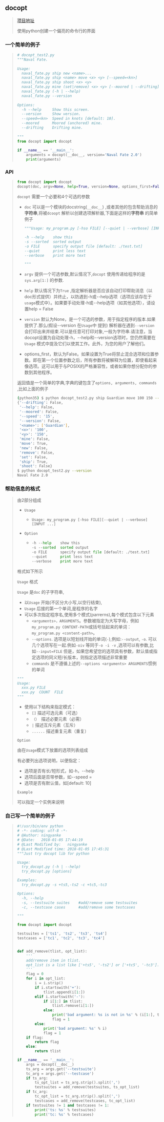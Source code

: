 ## docopt

> [项目地址](https://github.com/docopt/docopt)
>
> 使用python创建一个偏亮的命令行的界面

### 一个简单的例子

> ```python
> # docopt_test2.py
> """Naval Fate.
>  
> Usage:
>   naval_fate.py ship new <name>...
>   naval_fate.py ship <name> move <x> <y> [--speed=<kn>]
>   naval_fate.py ship shoot <x> <y>
>   naval_fate.py mine (set|remove) <x> <y> [--moored | --drifting]
>   naval_fate.py (-h | --help)
>   naval_fate.py --version
>  
> Options:
>   -h --help     Show this screen.
>   --version     Show version.
>   --speed=<kn>  Speed in knots [default: 10].
>   --moored      Moored (anchored) mine.
>   --drifting    Drifting mine.
>  
> """
> from docopt import docopt
>  
> if __name__ == '__main__':
>     arguments = docopt(__doc__, version='Naval Fate 2.0')
>     print(arguments)    
> ```

### API

> ```python
> from docopt import docopt
> docopt(doc, argv=None, help=True, version=None, options_first=False)
> ```
>
> `docopt` 需要一个必要和4个可选的参数
>
> - `doc` 可以是一个模块的docstring(`__doc__`) ,或者其他的包含帮助消息的**字符串**,将被`dcoopt` 解析以创建选项解析器,下面是这样的**字符串** 的简单例子
>
>   ```python
>   """Usage: my_program.py [-hso FILE] [--quiet | --verbose] [INPUT ...]
>
>   -h --help    show this
>   -s --sorted  sorted output
>   -o FILE      specify output file [default: ./test.txt]
>   --quiet      print less text
>   --verbose    print more text
>
>   """
>   ```
>
> - `argv` 提供一个可选参数,默认情况下,`docopt` 使用传递给程序的是`sys.arg[1:]` 的参数.
>
> - `help` 默认情况下为`True` ,指定解析器是否应该自动打印帮助消息（以doc形式提供）并终止，以防遇到-h或--help选项（选项应该存在于`usage`模式中）。如果要手动处理-h或--help选项（如其他选项），请设置help = False
>
> - `version` 默认为None，是一个可选的参数，用于指定程序的版本.如果提供了.那么(假设--version 在`Usage`中 提到) 解析器在遇到`--version` 会打印出来并结束.可以是任意可打印对象,一般为字符串.请注意，当docopt设置为自动处理-h，--help和--version选项时，您仍然需要在`Usage` 模式中提及它们以使其工作。此外，为您的用户了解他们。
>
> - options_first，默认为False。如果设置为True将禁止混合选项和位置参数。即在第一个位置参数之后，所有参数将被解释为位置，即使看起来像选项。这可以用于与POSIX的严格兼容性，或者如果你想分配你的参数到其他程序。
>
> 返回值是一个简单的字典,字典的键包含了`options, arguments, commands` ,比如上面的例子
>
> ```bash
> (python35) $ python docopt_test2.py ship Guardian move 100 150 --speed=15
> {'--drifting': False,
>  '--help': False,
>  '--moored': False,
>  '--speed': '15',
>  '--version': False,
>  '<name>': ['Guardian'],
>  '<x>': '100',
>  '<y>': '150',
>  'mine': False,
>  'move': True,
>  'new': False,
>  'remove': False,
>  'set': False,
>  'ship': True,
>  'shoot': False}
> $ python docopt_test2.py --version
> Naval Fate 2.0
>
> ```

### 帮助信息的格式

> 由2部分组成
>
> - `Usage`
>
>   - `Usage: my_program.py [-hso FILE][--quiet | --verbose] [INPUT ...]`
>
> - `Option`
>
>   - ```python
>     -h --help    show this
>     -s --sorted  sorted output
>     -o FILE      specify output file [default: ./test.txt]
>     --quiet      print less text
>     --verbose    print more text
>     ```
>
> 格式如下所示
>
> `Usage` 格式
>
> `Usage` 是`doc` 的子字符串,
>
> - 以`Usage` 开始(不区分大小写,以空行结束),
> - `Usage` 后接的第一个单词,是程序的名字
> - 可以多次指定程序名,使用多个模式(parrerns),每个模式包含以下元素
>   - `<arguments>，ARGUMENTS`。参数被指定为大写字母，例如`my_program.py CONTENT-PATH`或括号括起来的单词：`my_program.py <content-path>`。
>   - `--options`. 选项是以短划线开始的单词(`-`),例如:`--output`, `-o`. 可以几个选项写在一起.例如`-oiv` 等同于`-o -i -v` ,选项可以有参数,比如`--input=FILE` 但是，如果您希望您的选项具有参数，默认值或指定选项的同义短/长版本，则指定选项描述非常重要
>   - `commands` 是不遵循上述的`--options <arguments> ARGUMENTS`惯例的单词 
>
> ```python
> """
> Usage: 
> 	xxx.py FILE
> 	xxx.py  COUNT  FILE
> """
> ```
>
> - 使用以下结构来指定模式：
>   - `[]` 描述可选元素（可选）
>   - `（） `描述必要元素（必需）
>   - `|` 描述互斥元素（互斥）
>   - `......` 描述重复元素（重复）
>
> `Option` 
>
> 由在`Usage`模式下放置的选项列表组成
>
> 有必要列出选项说明，以便指定： 
>
> - 选项是否有长/短形式，如-h，--help
> - 选项后面是否带参数，如--speed =
> - 选项是否有默认值，如[default: 10]
>
> `Example`
>
> 可以指定一个实例来说明

### 自己写一个简单的例子

> ```python
> #!/usr/bin/env python
> # -*- coding: utf-8 -*-
> # @Author: ningyanke
> # @Date:   2018-01-05 17:44:19
> # @Last Modified by:   ningyanke
> # @Last Modified time: 2018-01-05 17:45:31
> """Just try docopt lib for python
>
> Usage:
>   try_docopt.py (-h | --help)
>   try_docopt.py [options]
>
> Examples:
>   try_docopt.py -s +ts5,-ts2 -c +tc5,-tc3
>
> Options:
>   -h, --help
>   -s, --testsuite suites    #add/remove some testsuites
>   -c, --testcase cases      #add/remove some testcases
>
> """
>
> from docopt import docopt
>
> testsuites = ['ts1', 'ts2', 'ts3', 'ts4']
> testcases = ['tc1', 'tc2', 'tc3', 'tc4']
>
>
> def add_remove(tlist, opt_list):
>     '''
>     add/remove item in tlist.
>     opt_list is a list like ['+ts5', '-ts2'] or ['+tc5', '-tc3'].
>     '''
>     flag = 0
>     for i in opt_list:
>         i = i.strip()
>         if i.startswith('+'):
>             tlist.append(i[1:])
>         elif i.startswith('-'):
>             if i[1:] in tlist:
>                 tlist.remove(i[1:])
>             else:
>                 print('bad argument: %s is not in %s' % (i[1:], tlist))
>                 flag = 1
>         else:
>             print('bad argument: %s' % i)
>             flag = 1
>     if flag:
>         return flag
>     else:
>         return tlist
>
> if __name__ == '__main__':
>     args = docopt(__doc__)
>     ts_arg = args.get('--testsuite')
>     tc_arg = args.get('--testcase')
>     if ts_arg:
>         ts_opt_list = ts_arg.strip().split(',')
>         testsuites = add_remove(testsuites, ts_opt_list)
>     if tc_arg:
>         tc_opt_list = tc_arg.strip().split(',')
>         testcases = add_remove(testcases, tc_opt_list)
>     if testsuites != 1 and testcases != 1:
>         print('ts: %s' % testsuites)
>         print('tc: %s' % testcases)
> ```
>
> 

